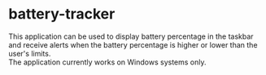 # battery-tracker

This application can be used to display battery percentage in the taskbar and receive alerts when the battery percentage is higher or lower than the user's limits.
<br>
The application currently works on Windows systems only.

